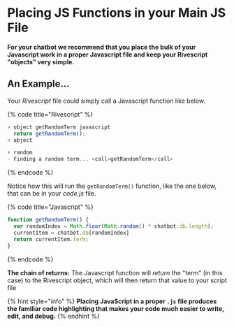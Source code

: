 # Placing JS Functions in your Main JS File

**For your chatbot we recommend that you place the bulk of your Javascript work in a proper Javascript file and keep your Rivescript "objects" very simple.**

## An Example...

Your _Rivescript_ file could simply call a Javascript function like below.

{% code title="Rivescript" %}
```javascript
> object getRandomTerm javascript
  return getRandomTerm();
< object

+ random
- Finding a random term... <call>getRandomTerm</call>
```
{% endcode %}

Notice how this will run the `getRandomTerm()` function, like the one below, that can be in your _code.js_ file.

{% code title="Javascript" %}
```javascript
function getRandomTerm() {
  var randomIndex = Math.floor(Math.random() * chatbot.db.length);
  currentItem = chatbot.db[randomIndex]
  return currentItem.term;
}
```
{% endcode %}

**The chain of returns:** The Javascript function will _return_ the "term" \(in this case\) to the Rivescript object, which will then return that value to your script file

{% hint style="info" %}
**Placing JavaScript in a proper `.js` file produces the familiar code highlighting that makes your code much easier to write, edit, and debug.**
{% endhint %}

